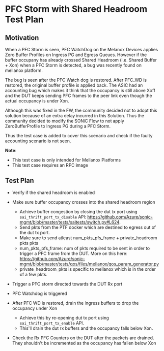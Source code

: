 # PFC Storm with Shared Headroom Test Plan

## Motivation

When a PFC Storm is seen, PFC WatchDog on the Melanox Devices applies Zero Buffer Profiles on Ingress PG and Egress Queues. However if the buffer occupany has already crossed Shared Headroom (i.e. Shared Buffer + Xon) when a PFC Storm is detected, a bug was recently found on mellanox platform. 

The bug is seen after the PFC Watch dog is restored. After PFC_WD is restored, the original buffer profile is applied back. The ASIC had an accounting bug which makes it think that the occupancy is still above Xoff and the DUT keeps sending PFC frames to the peer link even though the actual occupancy is under Xon.

Although this was fixed in the FW, the community decided not to adopt this solution because of an extra delay incurred in this Solution. Thus the community decided to modify the SONiC Flow to not apply ZeroBufferProfile to Ingress PG during a PFC Storm.  

Thus the test case is added to cover this scenario and check if the faulty accounting scenario is not seen. 

**Note:** 
+ This test case is only intended for Mellanox Platforms
+ This test case requires an RPC image

## Test Plan
+ Verify if the shared headroom is enabled
+ Make sure buffer occupancy crosses into the shared headroom region
   - Achieve buffer congestion by closing the dut tx port using `sai_thrift_port_tx_disable` API: https://github.com/Azure/sonic-mgmt/blob/master/tests/saitests/switch.py#L624.
   - Send pkts from the PTF docker which are destined to egress out of the dut tx port.
   - Make sure to send atleast num_pkts_pfs_frame + private_headroom pkts pkts
   - num_pkts_pfs_frame: num of pkts required to be sent in order to trigger a PFC frame from the DUT. More on this here: https://github.com/Azure/sonic-mgmt/blob/master/tests/qos/files/mellanox/qos_param_generator.py
   - private_headroom_pkts is specific to mellanox which is in the order of a few pkts.
    
+ Trigger a PFC storm directed towards the DUT Rx port
+ PFC Watchdog is triggered
+ After PFC WD is restored, drain the Ingress buffers to drop the occupancy under Xon
  - Achieve this by re-opening dut tx port using `sai_thrift_port_tx_enable` API.
  - This'll drain the dut rx buffers and the occupancy falls below Xon.
+ Check the Rx PFC Counters on the DUT after the packets are drained. They shouldn't be incremented as the occupancy has fallen below Xon






